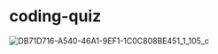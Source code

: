 # coding-quiz

![DB71D716-A540-46A1-9EF1-1C0C808BE451_1_105_c](https://user-images.githubusercontent.com/94727318/163257821-b2db312d-5d29-4b1e-b04c-06b0784d796a.jpeg)
